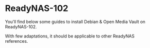 # ReadyNAS-102

You'll find below some guides to install Debian & Open Media Vault on ReadyNAS-102.

With few adaptations, it should be applicable to other ReadyNAS references.
